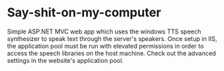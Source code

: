 Say-shit-on-my-computer
=======================

Simple ASP.NET MVC web app which uses the windows TTS speech synthesizer to speak text through the server's speakers. Once setup in IIS, the application pool must be run with elevated permissions in order to access the speech libraries on the host machine. Check out the advanced settings in the website's application pool.